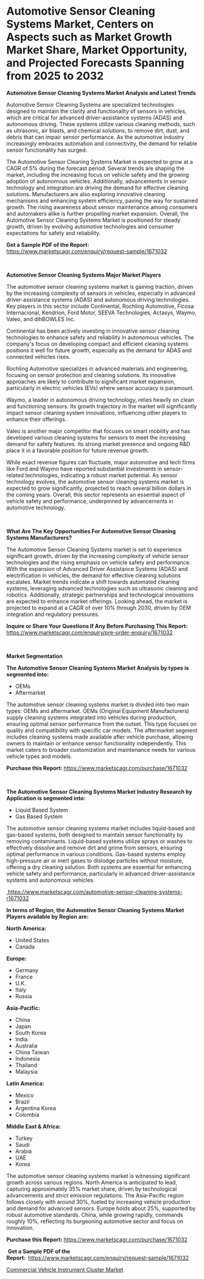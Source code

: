 <p><h1>Automotive Sensor Cleaning Systems Market, Centers on Aspects such as Market Growth Market Share, Market Opportunity, and Projected Forecasts Spanning from 2025 to 2032</h1></p><p><strong>Automotive Sensor Cleaning Systems Market Analysis and Latest Trends</strong></p>
<p><p>Automotive Sensor Cleaning Systems are specialized technologies designed to maintain the clarity and functionality of sensors in vehicles, which are critical for advanced driver-assistance systems (ADAS) and autonomous driving. These systems utilize various cleaning methods, such as ultrasonic, air blasts, and chemical solutions, to remove dirt, dust, and debris that can impair sensor performance. As the automotive industry increasingly embraces automation and connectivity, the demand for reliable sensor functionality has surged.</p><p>The Automotive Sensor Cleaning Systems Market is expected to grow at a CAGR of 5% during the forecast period. Several trends are shaping the market, including the increasing focus on vehicle safety and the growing adoption of autonomous vehicles. Additionally, advancements in sensor technology and integration are driving the demand for effective cleaning solutions. Manufacturers are also exploring innovative cleaning mechanisms and enhancing system efficiency, paving the way for sustained growth. The rising awareness about sensor maintenance among consumers and automakers alike is further propelling market expansion. Overall, the Automotive Sensor Cleaning Systems Market is positioned for steady growth, driven by evolving automotive technologies and consumer expectations for safety and reliability.</p></p>
<p><strong>Get a Sample PDF of the Report:&nbsp;</strong> <a href="https://www.marketscagr.com/enquiry/request-sample/1671032?utm_campaign=2106&utm_medium=2&utm_source=Github&utm_content=ia&utm_term=30032025&utm_id=automotive-sensor-cleaning-systems">https://www.marketscagr.com/enquiry/request-sample/1671032</a></p>
<p>&nbsp;</p>
<p><strong>Automotive Sensor Cleaning Systems Major Market Players</strong></p>
<p><p>The automotive sensor cleaning systems market is gaining traction, driven by the increasing complexity of sensors in vehicles, especially in advanced driver-assistance systems (ADAS) and autonomous driving technologies. Key players in this sector include Continental, Rochling Automotive, Ficosa Internacional, Kendrion, Ford Motor, SEEVA Technologies, Actasys, Waymo, Valeo, and dlhBOWLES Inc.</p><p>Continental has been actively investing in innovative sensor cleaning technologies to enhance safety and reliability in autonomous vehicles. The company's focus on developing compact and efficient cleaning systems positions it well for future growth, especially as the demand for ADAS and connected vehicles rises.</p><p>Rochling Automotive specializes in advanced materials and engineering, focusing on sensor protection and cleaning solutions. Its innovative approaches are likely to contribute to significant market expansion, particularly in electric vehicles (EVs) where sensor accuracy is paramount.</p><p>Waymo, a leader in autonomous driving technology, relies heavily on clean and functioning sensors. Its growth trajectory in the market will significantly impact sensor cleaning system innovations, influencing other players to enhance their offerings. </p><p>Valeo is another major competitor that focuses on smart mobility and has developed various cleaning systems for sensors to meet the increasing demand for safety features. Its strong market presence and ongoing R&D place it in a favorable position for future revenue growth.</p><p>While exact revenue figures can fluctuate, major automotive and tech firms like Ford and Waymo have reported substantial investments in sensor-related technologies, indicating a robust market potential. As sensor technology evolves, the automotive sensor cleaning systems market is expected to grow significantly, projected to reach several billion dollars in the coming years. Overall, this sector represents an essential aspect of vehicle safety and performance, underpinned by advancements in automotive technology.</p></p>
<p>&nbsp;</p>
<p><strong>What Are The Key Opportunities For Automotive Sensor Cleaning Systems Manufacturers?</strong></p>
<p><p>The Automotive Sensor Cleaning Systems market is set to experience significant growth, driven by the increasing complexity of vehicle sensor technologies and the rising emphasis on vehicle safety and performance. With the expansion of Advanced Driver Assistance Systems (ADAS) and electrification in vehicles, the demand for effective cleaning solutions escalates. Market trends indicate a shift towards automated cleaning systems, leveraging advanced technologies such as ultrasonic cleaning and robotics. Additionally, strategic partnerships and technological innovations are expected to enhance market offerings. Looking ahead, the market is projected to expand at a CAGR of over 10% through 2030, driven by OEM integration and regulatory pressures.</p></p>
<p><strong>Inquire or Share Your Questions If Any Before Purchasing This Report:</strong> <a href="https://www.marketscagr.com/enquiry/pre-order-enquiry/1671032?utm_campaign=2106&utm_medium=2&utm_source=Github&utm_content=ia&utm_term=30032025&utm_id=automotive-sensor-cleaning-systems">https://www.marketscagr.com/enquiry/pre-order-enquiry/1671032</a></p>
<p>&nbsp;</p>
<p><strong>Market Segmentation</strong></p>
<p><strong>The Automotive Sensor Cleaning Systems Market Analysis by types is segmented into:</strong></p>
<p><ul><li>OEMs</li><li>Aftermarket</li></ul></p>
<p><p>The automotive sensor cleaning systems market is divided into two main types: OEMs and aftermarket. OEMs (Original Equipment Manufacturers) supply cleaning systems integrated into vehicles during production, ensuring optimal sensor performance from the outset. This type focuses on quality and compatibility with specific car models. The aftermarket segment includes cleaning systems made available after vehicle purchase, allowing owners to maintain or enhance sensor functionality independently. This market caters to broader customization and maintenance needs for various vehicle types and models.</p></p>
<p><strong>Purchase this Report:&nbsp;</strong><a href="https://www.marketscagr.com/purchase/1671032?utm_campaign=2106&utm_medium=2&utm_source=Github&utm_content=ia&utm_term=30032025&utm_id=automotive-sensor-cleaning-systems">https://www.marketscagr.com/purchase/1671032</a></p>
<p>&nbsp;</p>
<p><strong>The Automotive Sensor Cleaning Systems Market Industry Research by Application is segmented into:</strong></p>
<p><ul><li>Liquid Based System</li><li>Gas Based System</li></ul></p>
<p><p>The automotive sensor cleaning systems market includes liquid-based and gas-based systems, both designed to maintain sensor functionality by removing contaminants. Liquid-based systems utilize sprays or washes to effectively dissolve and remove dirt and grime from sensors, ensuring optimal performance in various conditions. Gas-based systems employ high-pressure air or inert gases to dislodge particles without moisture, offering a dry cleaning solution. Both systems are essential for enhancing vehicle safety and performance, particularly in advanced driver-assistance systems and autonomous vehicles.</p></p>
<p><a href="https://www.marketscagr.com/automotive-sensor-cleaning-systems-r1671032?utm_campaign=2106&utm_medium=2&utm_source=Github&utm_content=ia&utm_term=30032025&utm_id=automotive-sensor-cleaning-systems">&nbsp;https://www.marketscagr.com/automotive-sensor-cleaning-systems-r1671032</a></p>
<p><strong>In terms of Region, the Automotive Sensor Cleaning Systems Market Players available by Region are:</strong></p>
<p>
    <p> <strong> North America: </strong>
        <ul>
            <li>United States</li>
            <li>Canada</li>
        </ul>
        </p> 
    <p> <strong> Europe: </strong>
        <ul>
            <li>Germany</li>
            <li>France</li>
            <li>U.K.</li>
            <li>Italy</li>
            <li>Russia</li>
        </ul>
        </p> 
    <p> <strong> Asia-Pacific: </strong>
        <ul>
            <li>China</li>
            <li>Japan</li>
            <li>South Korea</li>
            <li>India</li>
            <li>Australia</li>
            <li>China Taiwan</li>
            <li>Indonesia</li>
            <li>Thailand</li>
            <li>Malaysia</li>
        </ul>
        </p> 
    <p> <strong> Latin America: </strong>
        <ul>
            <li>Mexico</li>
            <li>Brazil</li>
            <li>Argentina Korea</li>
            <li>Colombia</li>
        </ul>
        </p> 
    <p> <strong> Middle East & Africa: </strong>
        <ul>
            <li>Turkey</li>
            <li>Saudi</li>
            <li>Arabia</li>
            <li>UAE</li>
            <li>Korea</li>
        </ul>
    </p>
    </p>
<p><p>The automotive sensor cleaning systems market is witnessing significant growth across various regions. North America is anticipated to lead, capturing approximately 35% market share, driven by technological advancements and strict emission regulations. The Asia-Pacific region follows closely with around 30%, fueled by increasing vehicle production and demand for advanced sensors. Europe holds about 25%, supported by robust automotive standards. China, while growing rapidly, commands roughly 10%, reflecting its burgeoning automotive sector and focus on innovation.</p></p>
<p><strong>Purchase this Report: </strong><a href="https://www.marketscagr.com/purchase/1671032?utm_campaign=2106&utm_medium=2&utm_source=Github&utm_content=ia&utm_term=30032025&utm_id=automotive-sensor-cleaning-systems">https://www.marketscagr.com/purchase/1671032</a></p>
<p>&nbsp;<strong>Get a Sample PDF of the Report:&nbsp;&nbsp;</strong><a href="https://www.marketscagr.com/enquiry/request-sample/1671032?utm_campaign=2106&utm_medium=2&utm_source=Github&utm_content=ia&utm_term=30032025&utm_id=automotive-sensor-cleaning-systems">https://www.marketscagr.com/enquiry/request-sample/1671032</a></p>
<p><strong></strong></p>
<p><p><a href="https://github.com/YashRP12/Market-Research-Report-List-7/blob/main/commercial-vehicle-instrument-cluster-market.md?utm_campaign=2106&utm_medium=2&utm_source=Github&utm_content=ia&utm_term=30032025&utm_id=automotive-sensor-cleaning-systems">Commercial Vehicle Instrument Cluster Market</a></p></p>